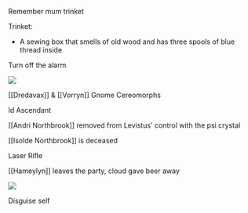 Remember mum trinket 

Trinket:
- A sewing box that smells of old wood and has three spools of blue thread inside

Turn off the alarm

![](https://5e.tools/img/adventure/IDRotF/113-02-012.nautiloid.webp)


[[Dredavax]] & [[Vorryn]] Gnome Cereomorphs

Id Ascendant

[[Andri Northbrook]] removed from Levistus' control with the psi crystal

[[Isolde Northbrook]] is deceased

Laser Rifle

[[Hameylyn]] leaves the party, cloud gave beer away

![](https://5e.tools/img/adventure/IDRotF/147-03-000.chapter-splash.webp)

Disguise self 

